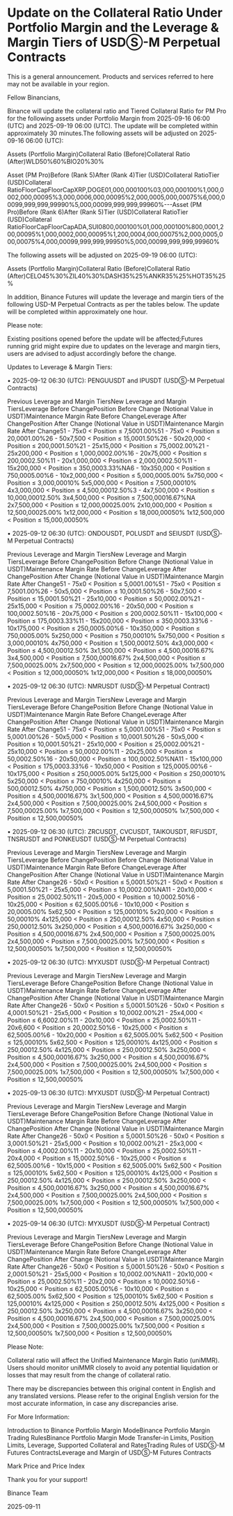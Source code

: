 # Update on the Collateral Ratio Under Portfolio Margin and the Leverage & Margin Tiers of USDⓈ-M Perpetual Contracts

This is a general announcement. Products and services referred to here may not be available in your region.

Fellow Binancians,

Binance will update the collateral ratio and Tiered Collateral Ratio for PM Pro for the following assets under Portfolio Margin from 2025-09-16 06:00 (UTC) and 2025-09-19 06:00 (UTC). The update will be completed within approximately 30 minutes.The following assets will be adjusted on 2025-09-16 06:00 (UTC): 

Assets (Portfolio Margin)Collateral Ratio (Before)Collateral Ratio (After)WLD50%60%BIO20%30%

Asset (PM Pro)Before (Rank 5)After (Rank 4)Tier (USD)Collateral RatioTier (USD)Collateral RatioFloorCapFloorCapXRP,DOGE01,000,000100%03,000,000100%1,000,0002,000,00095%3,000,0006,000,00095%2,000,0005,000,00075%6,000,00099,999,999,99990%5,000,00099,999,999,99960%---Asset (PM Pro)Before (Rank 6)After (Rank 5)Tier (USD)Collateral RatioTier (USD)Collateral RatioFloorCapFloorCapADA,SUI0800,000100%01,000,000100%800,0001,200,00095%1,000,0002,000,00095%1,200,0004,000,00075%2,000,0005,000,00075%4,000,00099,999,999,99950%5,000,00099,999,999,99960%

The following assets will be adjusted on 2025-09-19 06:00 (UTC): 

Assets (Portfolio Margin)Collateral Ratio (Before)Collateral Ratio (After)CELO45%30%ZIL40%30%DASH35%25%ANKR35%25%HOT35%25%

In addition, Binance Futures will update the leverage and margin tiers of the following USD-M Perpetual Contracts as per the tables below. The update will be completed within approximately one hour.

Please note:

Existing positions opened before the update will be affected;Futures running grid might expire due to updates on the leverage and margin tiers, users are advised to adjust accordingly before the change.

Updates to Leverage & Margin Tiers:

• 2025-09-12 06:30 (UTC): PENGUUSDT and IPUSDT (USDⓈ-M Perpetual Contracts)

Previous Leverage and Margin TiersNew Leverage and Margin TiersLeverage Before ChangePosition Before Change (Notional Value in USDT)Maintenance Margin Rate Before ChangeLeverage After ChangePosition After Change (Notional Value in USDT)Maintenance Margin Rate After Change51 - 75x0 < Position ≤ 7,5001.00%51 - 75x0 < Position ≤ 20,0001.00%26 - 50x7,500 < Position ≤ 15,0001.50%26 - 50x20,000 < Position ≤ 200,0001.50%21 - 25x15,000 < Position ≤ 75,0002.00%21 - 25x200,000 < Position ≤ 1,000,0002.00%16 - 20x75,000 < Position ≤ 200,0002.50%11 - 20x1,000,000 < Position ≤ 2,000,0002.50%11 - 15x200,000 < Position ≤ 350,0003.33%NA6 - 10x350,000 < Position ≤ 750,0005.00%6 - 10x2,000,000 < Position ≤ 5,000,0005.00% 5x750,000 < Position ≤ 3,000,00010% 5x5,000,000 < Position ≤ 7,500,00010% 4x3,000,000 < Position ≤ 4,500,00012.50%3 - 4x7,500,000 < Position ≤ 10,000,00012.50% 3x4,500,000 < Position ≤ 7,500,00016.67%NA 2x7,500,000 < Position ≤ 12,000,00025.00% 2x10,000,000 < Position ≤ 12,500,00025.00% 1x12,000,000 < Position ≤ 18,000,00050% 1x12,500,000 < Position ≤ 15,000,00050%

• 2025-09-12 06:30 (UTC): ONDOUSDT, POLUSDT and SEIUSDT (USDⓈ-M Perpetual Contracts)

Previous Leverage and Margin TiersNew Leverage and Margin TiersLeverage Before ChangePosition Before Change (Notional Value in USDT)Maintenance Margin Rate Before ChangeLeverage After ChangePosition After Change (Notional Value in USDT)Maintenance Margin Rate After Change51 - 75x0 < Position ≤ 5,0001.00%51 - 75x0 < Position ≤ 7,5001.00%26 - 50x5,000 < Position ≤ 10,0001.50%26 - 50x7,500 < Position ≤ 15,0001.50%21 - 25x10,000 < Position ≤ 50,0002.00%21 - 25x15,000 < Position ≤ 75,0002.00%16 - 20x50,000 < Position ≤ 100,0002.50%16 - 20x75,000 < Position ≤ 200,0002.50%11 - 15x100,000 < Position ≤ 175,0003.33%11 - 15x200,000 < Position ≤ 350,0003.33%6 - 10x175,000 < Position ≤ 250,0005.00%6 - 10x350,000 < Position ≤ 750,0005.00% 5x250,000 < Position ≤ 750,00010% 5x750,000 < Position ≤ 3,000,00010% 4x750,000 < Position ≤ 1,500,00012.50% 4x3,000,000 < Position ≤ 4,500,00012.50% 3x1,500,000 < Position ≤ 4,500,00016.67% 3x4,500,000 < Position ≤ 7,500,00016.67% 2x4,500,000 < Position ≤ 7,500,00025.00% 2x7,500,000 < Position ≤ 12,000,00025.00% 1x7,500,000 < Position ≤ 12,000,00050% 1x12,000,000 < Position ≤ 18,000,00050%

• 2025-09-12 06:30 (UTC): NMRUSDT (USDⓈ-M Perpetual Contract)

Previous Leverage and Margin TiersNew Leverage and Margin TiersLeverage Before ChangePosition Before Change (Notional Value in USDT)Maintenance Margin Rate Before ChangeLeverage After ChangePosition After Change (Notional Value in USDT)Maintenance Margin Rate After Change51 - 75x0 < Position ≤ 5,0001.00%51 - 75x0 < Position ≤ 5,0001.00%26 - 50x5,000 < Position ≤ 10,0001.50%26 - 50x5,000 < Position ≤ 10,0001.50%21 - 25x10,000 < Position ≤ 25,0002.00%21 - 25x10,000 < Position ≤ 50,0002.00%11 - 20x25,000 < Position ≤ 50,0002.50%16 - 20x50,000 < Position ≤ 100,0002.50%NA11 - 15x100,000 < Position ≤ 175,0003.33%6 - 10x50,000 < Position ≤ 125,0005.00%6 - 10x175,000 < Position ≤ 250,0005.00% 5x125,000 < Position ≤ 250,00010% 5x250,000 < Position ≤ 750,00010% 4x250,000 < Position ≤ 500,00012.50% 4x750,000 < Position ≤ 1,500,00012.50% 3x500,000 < Position ≤ 4,500,00016.67% 3x1,500,000 < Position ≤ 4,500,00016.67% 2x4,500,000 < Position ≤ 7,500,00025.00% 2x4,500,000 < Position ≤ 7,500,00025.00% 1x7,500,000 < Position ≤ 12,500,00050% 1x7,500,000 < Position ≤ 12,500,00050%

• 2025-09-12 06:30 (UTC): ZRCUSDT, CVCUSDT, TAIKOUSDT, RIFUSDT, TNSRUSDT and PONKEUSDT (USDⓈ-M Perpetual Contracts)

Previous Leverage and Margin TiersNew Leverage and Margin TiersLeverage Before ChangePosition Before Change (Notional Value in USDT)Maintenance Margin Rate Before ChangeLeverage After ChangePosition After Change (Notional Value in USDT)Maintenance Margin Rate After Change26 - 50x0 < Position ≤ 5,0001.50%21 - 50x0 < Position ≤ 5,0001.50%21 - 25x5,000 < Position ≤ 10,0002.00%NA11 - 20x10,000 < Position ≤ 25,0002.50%11 - 20x5,000 < Position ≤ 10,0002.50%6 - 10x25,000 < Position ≤ 62,5005.00%6 - 10x10,000 < Position ≤ 20,0005.00% 5x62,500 < Position ≤ 125,00010% 5x20,000 < Position ≤ 50,00010% 4x125,000 < Position ≤ 250,00012.50% 4x50,000 < Position ≤ 250,00012.50% 3x250,000 < Position ≤ 4,500,00016.67% 3x250,000 < Position ≤ 4,500,00016.67% 2x4,500,000 < Position ≤ 7,500,00025.00% 2x4,500,000 < Position ≤ 7,500,00025.00% 1x7,500,000 < Position ≤ 12,500,00050% 1x7,500,000 < Position ≤ 12,500,00050%

• 2025-09-12 06:30 (UTC): MYXUSDT (USDⓈ-M Perpetual Contract) 

Previous Leverage and Margin TiersNew Leverage and Margin TiersLeverage Before ChangePosition Before Change (Notional Value in USDT)Maintenance Margin Rate Before ChangeLeverage After ChangePosition After Change (Notional Value in USDT)Maintenance Margin Rate After Change26 - 50x0 < Position ≤ 5,0001.50%26 - 50x0 < Position ≤ 4,0001.50%21 - 25x5,000 < Position ≤ 10,0002.00%21 - 25x4,000 < Position ≤ 6,6002.00%11 - 20x10,000 < Position ≤ 25,0002.50%11 - 20x6,600 < Position ≤ 20,0002.50%6 - 10x25,000 < Position ≤ 62,5005.00%6 - 10x20,000 < Position ≤ 62,5005.00% 5x62,500 < Position ≤ 125,00010% 5x62,500 < Position ≤ 125,00010% 4x125,000 < Position ≤ 250,00012.50% 4x125,000 < Position ≤ 250,00012.50% 3x250,000 < Position ≤ 4,500,00016.67% 3x250,000 < Position ≤ 4,500,00016.67% 2x4,500,000 < Position ≤ 7,500,00025.00% 2x4,500,000 < Position ≤ 7,500,00025.00% 1x7,500,000 < Position ≤ 12,500,00050% 1x7,500,000 < Position ≤ 12,500,00050%

• 2025-09-13 06:30 (UTC): MYXUSDT (USDⓈ-M Perpetual Contract)  

Previous Leverage and Margin TiersNew Leverage and Margin TiersLeverage Before ChangePosition Before Change (Notional Value in USDT)Maintenance Margin Rate Before ChangeLeverage After ChangePosition After Change (Notional Value in USDT)Maintenance Margin Rate After Change26 - 50x0 < Position ≤ 5,0001.50%26 - 50x0 < Position ≤ 3,0001.50%21 - 25x5,000 < Position ≤ 10,0002.00%21 - 25x3,000 < Position ≤ 4,0002.00%11 - 20x10,000 < Position ≤ 25,0002.50%11 - 20x4,000 < Position ≤  15,0002.50%6 - 10x25,000 < Position ≤ 62,5005.00%6 - 10x15,000 < Position ≤ 62,5005.00% 5x62,500 < Position ≤ 125,00010% 5x62,500 < Position ≤ 125,00010% 4x125,000 < Position ≤ 250,00012.50% 4x125,000 < Position ≤ 250,00012.50% 3x250,000 < Position ≤ 4,500,00016.67% 3x250,000 < Position ≤ 4,500,00016.67% 2x4,500,000 < Position ≤ 7,500,00025.00% 2x4,500,000 < Position ≤ 7,500,00025.00% 1x7,500,000 < Position ≤ 12,500,00050% 1x7,500,000 < Position ≤ 12,500,00050%

• 2025-09-14 06:30 (UTC): MYXUSDT (USDⓈ-M Perpetual Contract) 

Previous Leverage and Margin TiersNew Leverage and Margin TiersLeverage Before ChangePosition Before Change (Notional Value in USDT)Maintenance Margin Rate Before ChangeLeverage After ChangePosition After Change (Notional Value in USDT)Maintenance Margin Rate After Change26 - 50x0 < Position ≤ 5,0001.50%26 - 50x0 < Position ≤ 2,0001.50%21 - 25x5,000 < Position ≤ 10,0002.00%NA11 - 20x10,000 < Position ≤ 25,0002.50%11 - 20x2,000 < Position ≤  10,0002.50%6 - 10x25,000 < Position ≤ 62,5005.00%6 - 10x10,000 < Position ≤ 62,5005.00% 5x62,500 < Position ≤ 125,00010% 5x62,500 < Position ≤ 125,00010% 4x125,000 < Position ≤ 250,00012.50% 4x125,000 < Position ≤ 250,00012.50% 3x250,000 < Position ≤ 4,500,00016.67% 3x250,000 < Position ≤ 4,500,00016.67% 2x4,500,000 < Position ≤ 7,500,00025.00% 2x4,500,000 < Position ≤ 7,500,00025.00% 1x7,500,000 < Position ≤ 12,500,00050% 1x7,500,000 < Position ≤ 12,500,00050%

Please Note: 

Collateral ratio will affect the Unified Maintenance Margin Ratio (uniMMR). Users should monitor uniMMR closely to avoid any potential liquidation or losses that may result from the change of collateral ratio. 

There may be discrepancies between this original content in English and any translated versions. Please refer to the original English version for the most accurate information, in case any discrepancies arise.

For More Information:

Introduction to Binance Portfolio Margin ModeBinance Portfolio Margin Trading RulesBinance Portfolio Margin Mode Transfer-in Limits, Position Limits, Leverage, Supported Collateral and RatesTrading Rules of USDⓈ-M Futures ContractsLeverage and Margin of USDⓈ-M Futures Contracts

Mark Price and Price Index

Thank you for your support!

Binance Team

2025-09-11